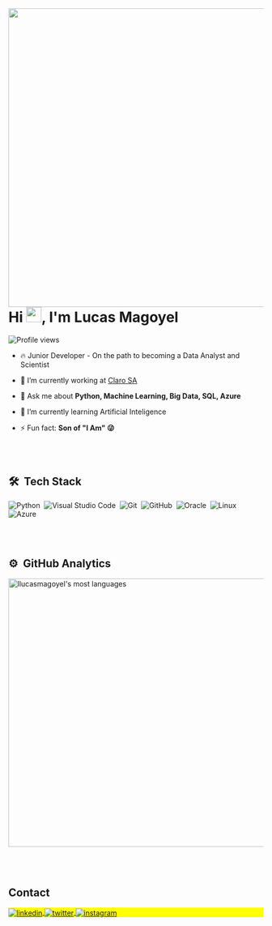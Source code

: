 <img align="right" height="590em" src="https://raw.githubusercontent.com/gist/llucasmagoyel/fffc24bf97600600b28ecab17587057f/raw/63e35f1e43c400ee6954168963554357b1db29d2/githubcard.svg"/>
<h1 align="left">Hi <img src="https://raw.githubusercontent.com/kaueMarques/kaueMarques/master/hi.gif" height="30px">, I'm Lucas Magoyel</h1>
<p align="left"> <img src="https://komarev.com/ghpvc/?username=llucasmagoyel&color=yellow" alt="Profile views" /> </p>

- 🔥 Junior Developer - On the path to becoming a Data Analyst and Scientist 

- 🔭 I’m currently working at [Claro SA](https://www.linkedin.com/company/clarobrasil/mycompany/verification/)

- 💬 Ask me about **Python, Machine Learning, Big Data, SQL, Azure**

- 🌱 I’m currently learning Artificial Inteligence

- ⚡ Fun fact: **Son of "I Am" 😜**

<br><br>

## 🛠 &nbsp;Tech Stack

![Python](https://img.shields.io/badge/-Python-05122A?style=flat&logo=python)&nbsp;
![Visual Studio Code](https://img.shields.io/badge/-Visual%20Studio%20Code-05122A?style=flat&logo=visual-studio-code&logoColor=007ACC)&nbsp;
![Git](https://img.shields.io/badge/-Git-05122A?style=flat&logo=git)&nbsp;
![GitHub](https://img.shields.io/badge/-GitHub-05122A?style=flat&logo=github)&nbsp;
![Oracle](https://img.shields.io/badge/-SQL-05122A?style=flat&logo=oracle)&nbsp;
![Linux](https://img.shields.io/badge/-Linux-05122A?style=flat&logo=linux)&nbsp;
![Azure](https://img.shields.io/badge/-Azure-05122A?style=flat&logo=Microsoft)&nbsp;

<br><br>

## ⚙️ &nbsp;GitHub Analytics

<p align="left">
<img width="530em" src="https://github-readme-stats.vercel.app/api/top-langs/?username=llucasmagoyel&layout=compact&theme=vision-friendly-dark" alt="llucasmagoyel's most languages"/>
</p>

<br><br>

## Contact

<p align="left" style="background:yellow">
<a href="https://www.linkedin.com/in/lucasmagoyel/" target="_blank">
  <img align="center" src="https://img.shields.io/badge/-lucasmagoyel-05122A?style=flat&logo=linkedin" alt="linkedin"/>
</a>
<a href="https://twitter.com/neo_dev_" target="_blank">
  <img align="center" src="https://img.shields.io/badge/-neo-05122A?style=flat&logo=twitter" alt="twitter"/>  
</a>
<a href="https://instagram.com/lucasmagoyel" target="_blank">
 <img align="center" src="https://img.shields.io/badge/-lucasmagoyel-05122A?style=flat&logo=instagram" alt="instagram"/>
</a>
</p>

